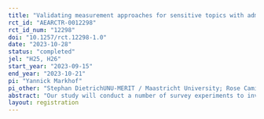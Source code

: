 ```yaml
---
title: "Validating measurement approaches for sensitive topics with administrative tax data in Uganda"
rct_id: "AEARCTR-0012298"
rct_id_num: "12298"
doi: "10.1257/rct.12298-1.0"
date: "2023-10-28"
status: "completed"
jel: "H25, H26"
start_year: "2023-09-15"
end_year: "2023-10-21"
pi: "Yannick Markhof"
pi_other: "Stephan DietrichUNU-MERIT / Maastricht University; Rose Camille VincentETH Zurich"
abstract: "Our study will conduct a number of survey experiments to investigate the accuracy of different approaches widely used to estimate the prevalence of sensitive behavior in the social sciences.The context of the study is tax compliance in a sample of small- to mid-sized enterprises in Kampala, Uganda. By combining survey data with administrative tax records for the same firms, we assess the performance of different measurement approaches, benchmarked against the administrative data, within the same survey. This allows us to quantify measurement error in different self-reported measures of tax compliance and make recommendations for policy and research based on our findings."
layout: registration
---
```


